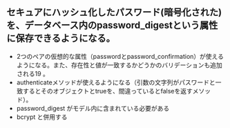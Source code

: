 ## セキュアにハッシュ化したパスワード(暗号化された)を、データベース内のpassword_digestという属性に保存できるようになる。
* 2つのペアの仮想的な属性（passwordとpassword_confirmation）が使えるようになる。また、存在性と値が一致するかどうかのバリデーションも追加される19 。
*	authenticateメソッドが使えるようになる（引数の文字列がパスワードと一致するとそのオブジェクトとtrueを、間違っているとfalseを返すメソッド）。
*	password_digest がモデル内に含まれている必要がある
*	bcrypt と併用する

